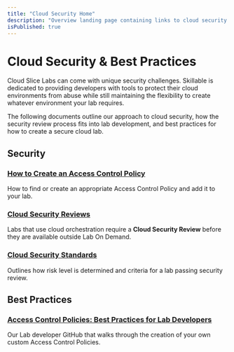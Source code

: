 ```yaml
---
title: "Cloud Security Home"
description: "Overview landing page containing links to cloud security resources."
isPublished: true
---
```


# Cloud Security & Best Practices

Cloud Slice Labs can come with unique security challenges. Skillable is dedicated to providing developers with tools to protect their cloud environments from abuse while still maintaining the flexibility to create whatever environment your lab requires. 

The following documents outline our approach to cloud security, how the security review process fits into lab development, and best practices for how to create a secure cloud lab.

## Security

### [How to Create an Access Control Policy](../create-a-restriction-policy.md)
How to find or create an appropriate Access Control Policy and add it to your lab.

### [Cloud Security Reviews](./cloud-security-review.md)
Labs that use cloud orchestration require a **Cloud Security Review** before they are available outside Lab On Demand.

### [Cloud Security Standards](./cloud-security-standards.md)
Outlines how risk level is determined and criteria for a lab passing security review.

## Best Practices

### [Access Control Policies: Best Practices for Lab Developers](https://github.com/LearnOnDemandSystems/labauthor/tree/master/access-control-policies/)
Our Lab developer GitHub that walks through the creation of your own custom Access Control Policies.
